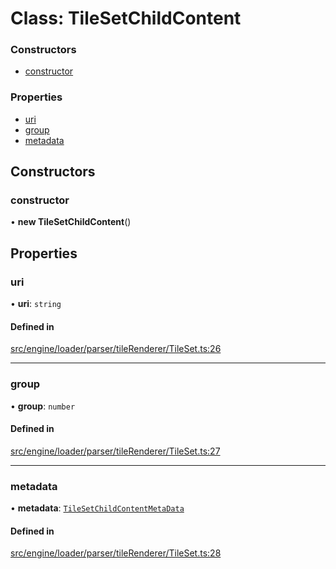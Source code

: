 # Class: TileSetChildContent


### Constructors

- [constructor](TileSetChildContent.md#constructor)

### Properties

- [uri](TileSetChildContent.md#uri)
- [group](TileSetChildContent.md#group)
- [metadata](TileSetChildContent.md#metadata)

## Constructors

### constructor

• **new TileSetChildContent**()

## Properties

### uri

• **uri**: `string`

#### Defined in

[src/engine/loader/parser/tileRenderer/TileSet.ts:26](https://github.com/Orillusion/orillusion/blob/main/src/engine/loader/parser/tileRenderer/TileSet.ts#L26)

___

### group

• **group**: `number`

#### Defined in

[src/engine/loader/parser/tileRenderer/TileSet.ts:27](https://github.com/Orillusion/orillusion/blob/main/src/engine/loader/parser/tileRenderer/TileSet.ts#L27)

___

### metadata

• **metadata**: [`TileSetChildContentMetaData`](TileSetChildContentMetaData.md)

#### Defined in

[src/engine/loader/parser/tileRenderer/TileSet.ts:28](https://github.com/Orillusion/orillusion/blob/main/src/engine/loader/parser/tileRenderer/TileSet.ts#L28)
